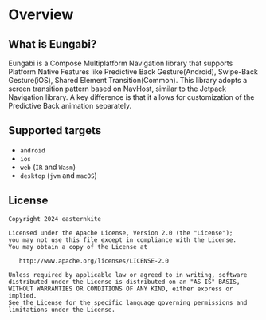 # Overview

## What is Eungabi?
Eungabi is a Compose Multiplatform Navigation library that supports Platform Native Features like Predictive Back Gesture(Android), Swipe-Back Gesture(iOS), Shared Element Transition(Common).
This library adopts a screen transition pattern based on NavHost, similar to the Jetpack Navigation library. A key difference is that it allows for customization of the Predictive Back animation separately.

## Supported targets
* `android`
* `ios`
* `web` (`IR` and `Wasm`)
* `desktop` (`jvm` and `macOS`)

## License
```
Copyright 2024 easternkite

Licensed under the Apache License, Version 2.0 (the "License");
you may not use this file except in compliance with the License.
You may obtain a copy of the License at

   http://www.apache.org/licenses/LICENSE-2.0

Unless required by applicable law or agreed to in writing, software
distributed under the License is distributed on an "AS IS" BASIS,
WITHOUT WARRANTIES OR CONDITIONS OF ANY KIND, either express or implied.
See the License for the specific language governing permissions and
limitations under the License.
```
